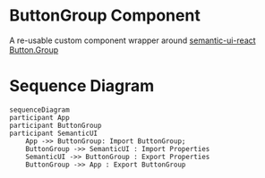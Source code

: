 # ButtonGroup Component

A re-usable custom component wrapper around [semantic-ui-react Button.Group](https://react.semantic-ui.com/elements/button)

# Sequence Diagram

```mermaid
sequenceDiagram
participant App
participant ButtonGroup
participant SemanticUI
    App ->> ButtonGroup: Import ButtonGroup;
    ButtonGroup ->> SemanticUI : Import Properties
    SemanticUI ->> ButtonGroup : Export Properties
    ButtonGroup ->> App : Export ButtonGroup
```
